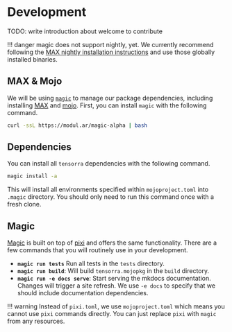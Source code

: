 # Development

TODO: write introduction about welcome to contribute

!!! danger
    magic does not support nightly, yet.
    We currently recommend following the [MAX nightly installation instructions](https://docs.modular.com/max/install) and use those globally installed binaries.

## MAX & Mojo

We will be using [`magic`](https://modul.ar/magic) to manage our package dependencies, including installing [MAX](https://www.modular.com/max) and [mojo](https://www.modular.com/mojo).
First, you can install `magic` with the following command.

```sh
curl -ssL https://modul.ar/magic-alpha | bash
```

## Dependencies

You can install all `tensorra` dependencies with the following command.

```bash
magic install -a
```

This will install all environments specified within `mojoproject.toml` into `.magic` directory.
You should only need to run this command once with a fresh clone.

## Magic

[Magic](https://modul.ar/magic) is built on top of [pixi](https://pixi.sh/latest/) and offers the same functionality.
There are a few commands that you will routinely use in your development.

-   **`magic run tests`** Run all tests in the `tests` directory.
-   **`magic run build`**: Will build `tensorra.mojopkg` in the `build` directory.
-   **`magic run -e docs serve`**: Start serving the mkdocs documentation.
    Changes will trigger a site refresh.
    We use `-e docs` to specify that we should include documentation dependencies.

!!! warning
    Instead of `pixi.toml`, we use `mojoproject.toml` which means you cannot use `pixi` commands directly.
    You can just replace `pixi` with `magic` from any resources.

